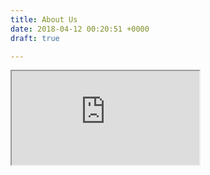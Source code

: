 ```yaml
---
title: About Us
date: 2018-04-12 00:20:51 +0000
draft: true

---
```

<iframe src="https://docs.google.com/document/d/e/2PACX-1vQhX2U0D1yz5rdMde94wFG7BCTXVKIJ6RJJmiChCcB9Mc_mSUjL0Fhe5Hzhwx4iTmJQ8ggDGIyPY3lI/pub?embedded=true"></iframe>